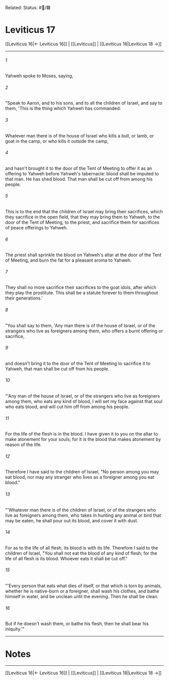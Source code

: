 Related:
Status: #📖/🟥
# Leviticus 17

[[Leviticus 16|← Leviticus 16]] | [[Leviticus]] | [[Leviticus 18|Leviticus 18 →]]
***



###### 1 
Yahweh spoke to Moses, saying, 

###### 2 
"Speak to Aaron, and to his sons, and to all the children of Israel, and say to them, 'This is the thing which Yahweh has commanded: 

###### 3 
Whatever man there is of the house of Israel who kills a bull, or lamb, or goat in the camp, or who kills it outside the camp, 

###### 4 
and hasn't brought it to the door of the Tent of Meeting to offer it as an offering to Yahweh before Yahweh's tabernacle: blood shall be imputed to that man. He has shed blood. That man shall be cut off from among his people. 

###### 5 
This is to the end that the children of Israel may bring their sacrifices, which they sacrifice in the open field, that they may bring them to Yahweh, to the door of the Tent of Meeting, to the priest, and sacrifice them for sacrifices of peace offerings to Yahweh. 

###### 6 
The priest shall sprinkle the blood on Yahweh's altar at the door of the Tent of Meeting, and burn the fat for a pleasant aroma to Yahweh. 

###### 7 
They shall no more sacrifice their sacrifices to the goat idols, after which they play the prostitute. This shall be a statute forever to them throughout their generations.' 

###### 8 
"You shall say to them, 'Any man there is of the house of Israel, or of the strangers who live as foreigners among them, who offers a burnt offering or sacrifice, 

###### 9 
and doesn't bring it to the door of the Tent of Meeting to sacrifice it to Yahweh, that man shall be cut off from his people. 

###### 10 
"'Any man of the house of Israel, or of the strangers who live as foreigners among them, who eats any kind of blood, I will set my face against that soul who eats blood, and will cut him off from among his people. 

###### 11 
For the life of the flesh is in the blood. I have given it to you on the altar to make atonement for your souls; for it is the blood that makes atonement by reason of the life. 

###### 12 
Therefore I have said to the children of Israel, "No person among you may eat blood, nor may any stranger who lives as a foreigner among you eat blood." 

###### 13 
"'Whatever man there is of the children of Israel, or of the strangers who live as foreigners among them, who takes in hunting any animal or bird that may be eaten, he shall pour out its blood, and cover it with dust. 

###### 14 
For as to the life of all flesh, its blood is with its life. Therefore I said to the children of Israel, "You shall not eat the blood of any kind of flesh; for the life of all flesh is its blood. Whoever eats it shall be cut off." 

###### 15 
"'Every person that eats what dies of itself, or that which is torn by animals, whether he is native-born or a foreigner, shall wash his clothes, and bathe himself in water, and be unclean until the evening. Then he shall be clean. 

###### 16 
But if he doesn't wash them, or bathe his flesh, then he shall bear his iniquity.'"

---
# Notes


***
[[Leviticus 16|← Leviticus 16]] | [[Leviticus]] | [[Leviticus 18|Leviticus 18 →]]
